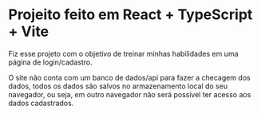 # Projeito feito em React + TypeScript + Vite

Fiz esse projeto com o objetivo de treinar minhas habilidades em uma página de login/cadastro.

O site não conta com um banco de dados/api para fazer a checagem dos dados, todos os dados são salvos no armazenamento local do seu navegador,
ou seja, em outro navegador não será possivel ter acesso aos dados cadastrados.
